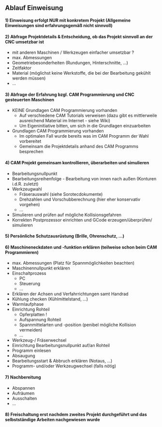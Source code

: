 ## Ablauf Einweisung
#### 1) Einweisung erfolgt NUR mit konkretem Projekt (Allgemeine Einweisungen sind erfahrungsgemäß nicht sinnvoll)

#### 2) Abfrage Projektdetails & Entscheidung, ob das Projekt sinnvoll an der CNC umsetzbar ist

- mit anderen Maschinen / Werkzeugen einfacher umsetzbar ?
- max. Abmessungen
- Geometriebesonderheiten (Rundungen, Hinterschnitte, ...)
- Zeitfaktor
- Material (möglichst keine Werkstoffe, die bei der Bearbeitung gekühlt werden müssen)
- ...

#### 3) Abfrage der Erfahrung bzgl. CAM Programmierung und CNC gesteuerten Maschinen

- KEINE Grundlagen CAM Programmierung vorhanden
    - Auf verschiedene CAM Tutorials verweisen (dazu gibt es mittlerweile ausreichend Material im Internet - siehe Wiki)
    - Um Eigeninitiative bitten, um sich in die Grundlagen einzuarbeiten
- Grundlagen CAM Programmierung vorhanden
    - Im optimalen Fall wurde bereits was im CAM Programm der Wahl vorbereitet
    - Gemeinsam die Projektdetails anhand des CAM Programms besprechen

#### 4) CAM Projekt gemeinsam kontrollieren, überarbeiten und simulieren

- Bearbeitungsnullpunkt
- Bearbeitungsreihenfolge - Bearbeitung von innen nach außen (Konturen i.d.R. zuletzt)
- Werkzeugwahl
    - Fräserauswahl (siehe Sorotecdokumente)
    - Drehzahlen und Vorschubberechnung (hier eher konservativ vorgehen)
    - ...
- Simulieren und prüfen auf mögliche Kollisionsgefahren
- Korrekten Postprozessor einrichten und GCode erzeugen/überprüfen/ simulieren

#### 5) Persönliche Schutzausrüstung (Brille, Ohrenschutz, ...)

#### 6) Maschineneckdaten und -funktion erklären (teilweise schon beim CAM Programmieren)

- max. Abmessungen (Platz für Spannmöglichkeiten beachten)
- Maschinennullpunkt erklären
- Einschaltprozess
    - PC
    - Steuerung
    - ...
- Erklären der Achsen und Verfahrrichtungen samt Handrad
- Kühlung checken (Kühlmittelstand, ...)
- Warmlaufphase
- Einrichtung Rohteil
    - Opferplatten !
    - Aufspannung Rohteil
    - Spannmittelarten und -position (penibel mögliche Kollision vermeiden)
    - ...
- Werkzeug-/ Fräserwechsel
- Einrichtung Bearbeitungsnullpunkt auf/an Rohteil
- Programm einlesen
- Absaugung
- Bearbeitungsstart & Abbruch erklären (Notaus, ...)
- Programm- und/oder Werkzeugwechsel (falls nötig)

#### 7) Nachbereitung

- Abspannen
- Aufräumen
- Ausschalten
- ...

#### 8) Freischaltung erst nachdem zweites Projekt durchgeführt und das selbstständige Arbeiten nachgewiesen wurde

